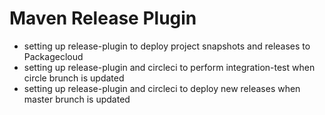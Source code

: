 # Maven Release Plugin

- setting up release-plugin to deploy project snapshots and releases to Packagecloud
- setting up release-plugin and circleci to perform integration-test when circle brunch is updated
- setting up release-plugin and circleci to deploy new releases when master brunch is updated